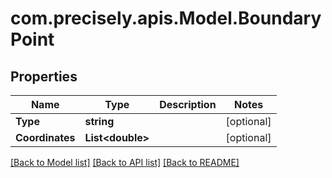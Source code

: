
# com.precisely.apis.Model.BoundaryPoint

## Properties

Name | Type | Description | Notes
------------ | ------------- | ------------- | -------------
**Type** | **string** |  | [optional] 
**Coordinates** | **List&lt;double&gt;** |  | [optional] 

[[Back to Model list]](../README.md#documentation-for-models)
[[Back to API list]](../README.md#documentation-for-api-endpoints)
[[Back to README]](../README.md)

